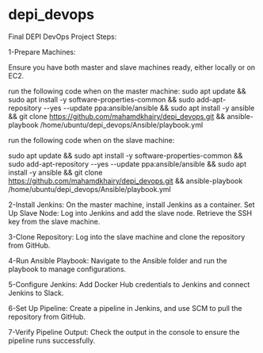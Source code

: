 # depi_devops
Final DEPI DevOps Project Steps:

1-Prepare Machines:

Ensure you have both master and slave machines ready, either locally or on EC2.

run the following code when on the master machine:
 sudo apt update &&
 sudo apt install -y software-properties-common &&
 sudo add-apt-repository --yes --update ppa:ansible/ansible &&
 sudo apt install -y ansible &&
 git clone https://github.com/mahamdkhairy/depi_devops.git &&
 ansible-playbook /home/ubuntu/depi_devops/Ansible/playbook.yml
 


run the following code when on the slave machine:

  
 sudo apt update &&
 sudo apt install -y software-properties-common &&
 sudo add-apt-repository --yes --update ppa:ansible/ansible &&
 sudo apt install -y ansible &&
 git clone https://github.com/mahamdkhairy/depi_devops.git &&
 ansible-playbook /home/ubuntu/depi_devops/Ansible/playbook.yml


2-Install Jenkins:
  On the master machine, install Jenkins as a container.
  Set Up Slave Node:
  Log into Jenkins and add the slave node. Retrieve the SSH key from the slave machine.

3-Clone Repository:
  Log into the slave machine and clone the repository from GitHub.
    
4-Run Ansible Playbook:
  Navigate to the Ansible folder and run the playbook to manage configurations.

5-Configure Jenkins:
  Add Docker Hub credentials to Jenkins and connect Jenkins to Slack.

6-Set Up Pipeline:
  Create a pipeline in Jenkins, and use SCM to pull the repository from GitHub.

7-Verify Pipeline Output:
  Check the output in the console to ensure the pipeline runs successfully.
